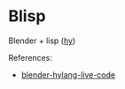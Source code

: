 # Blisp
Blender + lisp ([hy](https://github.com/hylang/hy))

References:
* [blender-hylang-live-code](https://github.com/chr15m/blender-hylang-live-code)
